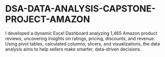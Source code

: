 # DSA-DATA-ANALYSIS-CAPSTONE-PROJECT-AMAZON
I developed a dynamic Excel Dashboard analyzing 1,465 Amazon product reviews, uncovering insights on ratings, pricing, discounts, and revenue. Using pivot tables, calculated columns, slicers, and visualizations, the data analysis aims to help sellers make smarter, data-driven decisions.
